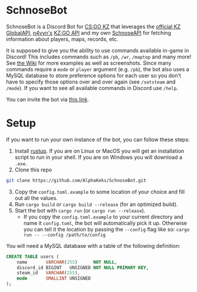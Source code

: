 # SchnoseBot

SchnoseBot is a Discord Bot for [CS:GO KZ](https://forum.gokz.org/) that leverages the
[official KZ GlobalAPI](https://kztimerglobal.com/swagger/index.html?urls.primaryName=V2),
[n4vyn's](https://github.com/n4vyn) [KZ:GO API](https://kzgo.eu/) and my own
[SchnoseAPI](https://github.com/AlphaKeks/SchnoseAPI) for fetching information about players, maps,
records, etc.

It is supposed to give you the ability to use commands available in-game in Discord! This includes
commands such as `/pb`, `/wr`, `/maptop` and many more! See [the
Wiki](https://github.com/AlphaKeks/SchnoseAPI/wiki) for more examples as well as screenshots. Since
many commands require a `mode` or `player` argument (e.g. `/pb`), the bot also uses a MySQL database
to store preference options for each user so you don't have to specify those options over and over
again (see `/setsteam` and `/mode`). If you want to see all available commands in Discord use
`/help`.

You can invite the bot via [this link](https://bot.schnose.xyz/).

# Setup

If you want to run your own instance of the bot, you can follow these steps:

1. Install [rustup](https://rustup.rs/). If you are on Linux or MacOS you will get an installation script to run in your shell. If you are on Windows you will download a `.exe`.
2. Clone this repo

```sh
git clone https://github.com/AlphaKeks/SchnoseBot.git
```

3. Copy the `config.toml.example` to some location of your choice and fill out all the values.
4. Run `cargo build` or `cargo build --release` (for an optimized build).
5. Start the bot with `cargo run` (or `cargo run --release`).
	- If you copy the `config.toml.example` to your current directory and name it `config.toml`, the bot will automatically pick it up. Otherwise you can tell it the location by passing the `--config` flag like so: `cargo run -- --config /path/to/config`

You will need a MySQL database with a table of the following definition:

```sql
CREATE TABLE users (
	name       VARCHAR(255)      NOT NULL,
	discord_id BIGINT   UNSIGNED NOT NULL PRIMARY KEY,
	steam_id   VARCHAR(255),
	mode       SMALLINT UNSIGNED
);
```
